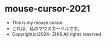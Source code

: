 # mouse-cursor-2021
- This is my mouse cursor.
- これは、私のマウスカーソルです。
- Copyright(c)2024- ZHIS All rights reserved

